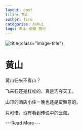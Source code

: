 ```yaml
---
layout: post
title: 黄山
author: fire
categories: AnHui 
tags: 黄山 安徽 旅行
---
```


![title](https://image.sideproject.cn/titlex/title_018.jpg){:class="image-title"}

黄山
===

黄山归来不看山？

飞来石还是杠杠的，真是巧夺天工。

山顶的酒店小住一晚也还是蛮惬意的。

只可惜，没有看到传说中的云海。



---Read More---
